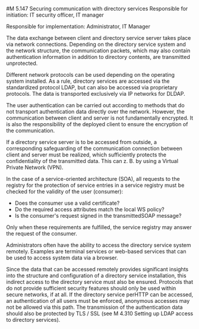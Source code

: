 #M 5.147 Securing communication with directory services
Responsible for initiation: IT security officer, IT manager

Responsible for implementation: Administrator, IT Manager

The data exchange between client and directory service server takes place via network connections. Depending on the directory service system and the network structure, the communication packets, which may also contain authentication information in addition to directory contents, are transmitted unprotected.

Different network protocols can be used depending on the operating system installed. As a rule, directory services are accessed via the standardized protocol LDAP, but can also be accessed via proprietary protocols. The data is transported exclusively via IP networks for DLDAP.

The user authentication can be carried out according to methods that do not transport authentication data directly over the network. However, the communication between client and server is not fundamentally encrypted. It is also the responsibility of the deployed client to ensure the encryption of the communication.

If a directory service server is to be accessed from outside, a corresponding safeguarding of the communication connection between client and server must be realized, which sufficiently protects the confidentiality of the transmitted data. This can z. B. by using a Virtual Private Network (VPN).

In the case of a service-oriented architecture (SOA), all requests to the registry for the protection of service entries in a service registry must be checked for the validity of the user (consumer):

* Does the consumer use a valid certificate?
* Do the required access attributes match the local WS policy?
* Is the consumer's request signed in the transmittedSOAP message?


Only when these requirements are fulfilled, the service registry may answer the request of the consumer.

Administrators often have the ability to access the directory service system remotely. Examples are terminal services or web-based services that can be used to access system data via a browser.

Since the data that can be accessed remotely provides significant insights into the structure and configuration of a directory service installation, this indirect access to the directory service must also be ensured. Protocols that do not provide sufficient security features should only be used within secure networks, if at all. If the directory service perHTTP can be accessed, an authentication of all users must be enforced, anonymous accesses may not be allowed via this path. The transmission of the authentication data should also be protected by TLS / SSL (see M 4.310 Setting up LDAP access to directory services).



